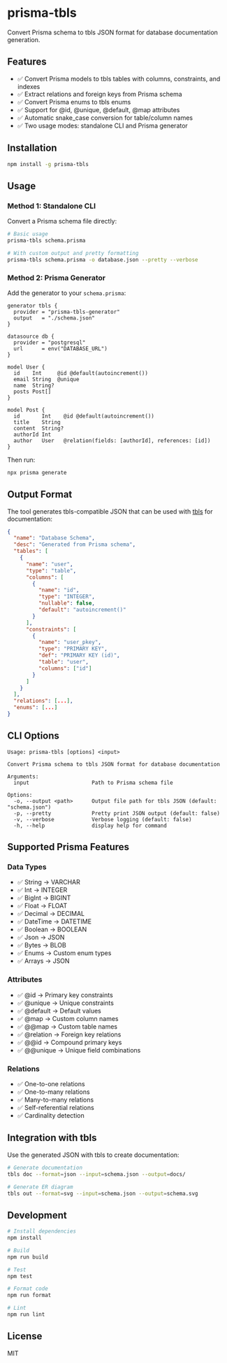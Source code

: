 # prisma-tbls

Convert Prisma schema to tbls JSON format for database documentation generation.

## Features

- ✅ Convert Prisma models to tbls tables with columns, constraints, and indexes
- ✅ Extract relations and foreign keys from Prisma schema
- ✅ Convert Prisma enums to tbls enums
- ✅ Support for @id, @unique, @default, @map attributes
- ✅ Automatic snake_case conversion for table/column names
- ✅ Two usage modes: standalone CLI and Prisma generator

## Installation

```bash
npm install -g prisma-tbls
```

## Usage

### Method 1: Standalone CLI

Convert a Prisma schema file directly:

```bash
# Basic usage
prisma-tbls schema.prisma

# With custom output and pretty formatting
prisma-tbls schema.prisma -o database.json --pretty --verbose
```

### Method 2: Prisma Generator

Add the generator to your `schema.prisma`:

```prisma
generator tbls {
  provider = "prisma-tbls-generator"
  output   = "./schema.json"
}

datasource db {
  provider = "postgresql"
  url      = env("DATABASE_URL")
}

model User {
  id    Int     @id @default(autoincrement())
  email String  @unique
  name  String?
  posts Post[]
}

model Post {
  id       Int    @id @default(autoincrement())
  title    String
  content  String?
  authorId Int
  author   User   @relation(fields: [authorId], references: [id])
}
```

Then run:

```bash
npx prisma generate
```

## Output Format

The tool generates tbls-compatible JSON that can be used with [tbls](https://github.com/k1LoW/tbls) for documentation:

```json
{
  "name": "Database Schema",
  "desc": "Generated from Prisma schema",
  "tables": [
    {
      "name": "user",
      "type": "table",
      "columns": [
        {
          "name": "id",
          "type": "INTEGER", 
          "nullable": false,
          "default": "autoincrement()"
        }
      ],
      "constraints": [
        {
          "name": "user_pkey",
          "type": "PRIMARY KEY",
          "def": "PRIMARY KEY (id)",
          "table": "user",
          "columns": ["id"]
        }
      ]
    }
  ],
  "relations": [...],
  "enums": [...]
}
```

## CLI Options

```
Usage: prisma-tbls [options] <input>

Convert Prisma schema to tbls JSON format for database documentation

Arguments:
  input                    Path to Prisma schema file

Options:
  -o, --output <path>      Output file path for tbls JSON (default: "schema.json")
  -p, --pretty             Pretty print JSON output (default: false)
  -v, --verbose            Verbose logging (default: false)
  -h, --help               display help for command
```

## Supported Prisma Features

### Data Types
- ✅ String → VARCHAR
- ✅ Int → INTEGER  
- ✅ BigInt → BIGINT
- ✅ Float → FLOAT
- ✅ Decimal → DECIMAL
- ✅ DateTime → DATETIME
- ✅ Boolean → BOOLEAN
- ✅ Json → JSON
- ✅ Bytes → BLOB
- ✅ Enums → Custom enum types
- ✅ Arrays → JSON

### Attributes
- ✅ @id → Primary key constraints
- ✅ @unique → Unique constraints
- ✅ @default → Default values
- ✅ @map → Custom column names
- ✅ @@map → Custom table names
- ✅ @relation → Foreign key relations
- ✅ @@id → Compound primary keys
- ✅ @@unique → Unique field combinations

### Relations
- ✅ One-to-one relations
- ✅ One-to-many relations  
- ✅ Many-to-many relations
- ✅ Self-referential relations
- ✅ Cardinality detection

## Integration with tbls

Use the generated JSON with tbls to create documentation:

```bash
# Generate documentation
tbls doc --format=json --input=schema.json --output=docs/

# Generate ER diagram
tbls out --format=svg --input=schema.json --output=schema.svg
```

## Development

```bash
# Install dependencies
npm install

# Build
npm run build

# Test
npm test

# Format code
npm run format

# Lint
npm run lint
```

## License

MIT
